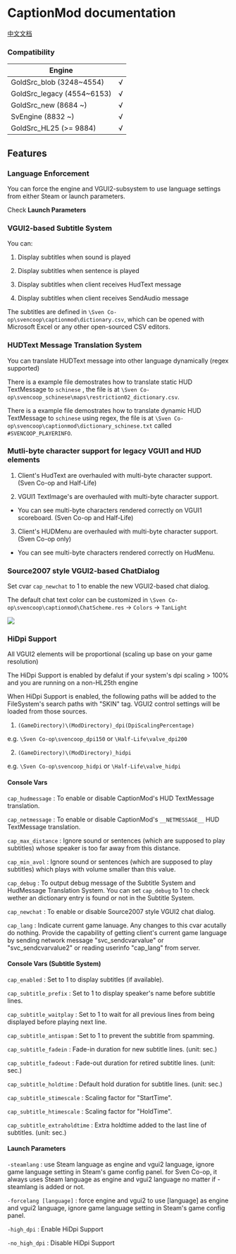 # CaptionMod documentation

[中文文档](/docs/CaptionModCN.md)

### Compatibility

|        Engine               |      |
|        ----                 | ---- |
| GoldSrc_blob   (3248~4554)  | √    |
| GoldSrc_legacy (4554~6153)  | √    |
| GoldSrc_new    (8684 ~)     | √    |
| SvEngine       (8832 ~)     | √    |
| GoldSrc_HL25   (>= 9884)    | √    |

## Features

### Language Enforcement

You can force the engine and VGUI2-subsystem to use language settings from either Steam or launch parameters.

Check **Launch Parameters**

### VGUI2-based Subtitle System

You can:

1. Display subtitles when sound is played

2. Display subtitles when sentence is played

3. Display subtitles when client receives HudText message

4. Display subtitles when client receives SendAudio message

The subtitles are defined in `\Sven Co-op\svencoop\captionmod\dictionary.csv`, which can be opened with Microsoft Excel or any other open-sourced CSV editors.

### HUDText Message Translation System

You can translate HUDText message into other language dynamically (regex supported)

There is a example file demostrates how to translate static HUD TextMessage to `schinese` , the file is at  `\Sven Co-op\svencoop_schinese\maps\restriction02_dictionary.csv`.

There is a example file demostrates how to translate dynamic HUD TextMessage to `schinese` using regex, the file is at `\Sven Co-op\svencoop\captionmod\dictionary_schinese.txt` called `#SVENCOOP_PLAYERINFO`.

### Mutli-byte character support for legacy VGUI1 and HUD elements

1. Client's HudText are overhauled with multi-byte character support. (Sven Co-op and Half-Life)

2. VGUI1 TextImage's are overhauled with multi-byte character support.

* You can see multi-byte characters rendered correctly on VGUI1 scoreboard. (Sven Co-op and Half-Life)

3. Client's HUDMenu are overhauled with multi-byte character support. (Sven Co-op only)

* You can see multi-byte characters rendered correctly on HudMenu.

### Source2007 style VGUI2-based ChatDialog

Set cvar `cap_newchat` to 1 to enable the new VGUI2-based chat dialog.

The default chat text color can be customized in `\Sven Co-op\svencoop\captionmod\ChatScheme.res` -> `Colors` -> `TanLight`

![](/img/1.png)

### HiDpi Support

All VGUI2 elements will be proportional (scaling up base on your game resolution)

The HiDpi Support is enabled by defalut if your system's dpi scaling > 100% and you are running on a non-HL25th engine

When HiDpi Support is enabled, the following paths will be added to the FileSystem's search paths with "SKIN" tag. VGUI2 control settings will be loaded from those sources.

1. `(GameDirectory)\(ModDirectory)_dpi(DpiScalingPercentage)`

e.g. `\Sven Co-op\svencoop_dpi150` or `\Half-Life\valve_dpi200`

2. `(GameDirectory)\(ModDirectory)_hidpi`

e.g. `\Sven Co-op\svencoop_hidpi` or `\Half-Life\valve_hidpi`

#### Console Vars

`cap_hudmessage` : To enable or disable CaptionMod's HUD TextMessage translation.

`cap_netmessage` : To enable or disable CaptionMod's `__NETMESSAGE__` HUD TextMessage translation.

`cap_max_distance` : Ignore sound or sentences (which are supposed to play subtitles) whose speaker is too far away from this distance.

`cap_min_avol` : Ignore sound or sentences (which are supposed to play subtitles) which plays with volume smaller than this value.

`cap_debug` : To output debug message of the Subtitle System and HudMessage Translation System. You can set `cap_debug` to 1 to check wether an dictionary entry is found or not in the Subtitle System.

`cap_newchat` : To enable or disable Source2007 style VGUI2 chat dialog.

`cap_lang` : Indicate current game lanuage. Any changes to this cvar acutally do nothing. Provide the capability of getting client's current game language by sending network message "svc_sendcvarvalue" or "svc_sendcvarvalue2" or reading userinfo "cap_lang" from server.

#### Console Vars (Subtitle System)

`cap_enabled` : Set to 1 to display subtitles (if available).

`cap_subtitle_prefix` : Set to 1 to display speaker's name before subtitle lines.

`cap_subtitle_waitplay` : Set to 1 to wait for all previous lines from being displayed before playing next line.

`cap_subtitle_antispam` : Set to 1 to prevent the subtitle from spamming.

`cap_subtitle_fadein` : Fade-in duration for new subtitle lines. (unit: sec.)

`cap_subtitle_fadeout` : Fade-out duration for retired subtitle lines. (unit: sec.)

`cap_subtitle_holdtime` : Default hold duration for subtitle lines. (unit: sec.)

`cap_subtitle_stimescale` : Scaling factor for "StartTime".

`cap_subtitle_htimescale` : Scaling factor for "HoldTime".

`cap_subtitle_extraholdtime` : Extra holdtime added to the last line of subtitles. (unit: sec.)

#### Launch Parameters

`-steamlang` : use Steam language as engine and vgui2 language, ignore game language setting in Steam's game config panel. for Sven Co-op, it always uses Steam language as engine and vgui2 language no matter if -steamlang is added or not.

`-forcelang [language]` : force engine and vgui2 to use [language] as engine and vgui2 language, ignore game language setting in Steam's game config panel.

`-high_dpi` : Enable HiDpi Support

`-no_high_dpi` : Disable HiDpi Support
